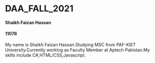 # DAA_FALL_2021


#### Shaikh Faizan Hassan
#### 11076

My name is Shaikh Faizan Hassan.Studying MSC from PAF-KIET University.Currently working as Faculty Member at Aptech Pakistan.My skills include C#,HTML/CSS,Javascript.

